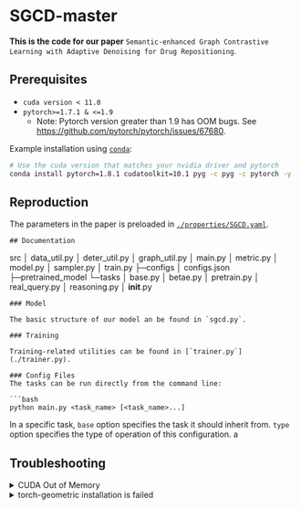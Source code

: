 # SGCD-master

**This is the code for our paper** `Semantic-enhanced Graph Contrastive Learning with Adaptive Denoising for Drug Repositioning`.

## Prerequisites

* `cuda version < 11.0`
* `pytorch>=1.7.1 & <=1.9`
  * Note: Pytorch version greater than 1.9 has OOM bugs. See <https://github.com/pytorch/pytorch/issues/67680>.


Example installation using [`conda`](https://conda.io):

```bash
# Use the cuda version that matches your nvidia driver and pytorch
conda install pytorch=1.8.1 cudatoolkit=10.1 pyg -c pyg -c pytorch -y
```

## Reproduction

The parameters in the paper is preloaded in [`./properties/SGCD.yaml`](properties/SGCD.yaml).
```
## Documentation

```
src
  │  data_util.py
  │  deter_util.py
  │  graph_util.py
  │  main.py
  │  metric.py
  │  model.py
  │  sampler.py
  │  train.py
  ├─configs
        │  configs.json
  ├─pretrained_model
  └─tasks
        │  base.py
        │  betae.py
        │  pretrain.py
        │  real_query.py
        │  reasoning.py
        │  __init__.py
```
### Model

The basic structure of our model an be found in `sgcd.py`.

### Training

Training-related utilities can be found in [`trainer.py`](./trainer.py).

### Config Files
The tasks can be run directly from the command line:

```bash
python main.py <task_name> [<task_name>...]
```

In a specific task, `base` option specifies the task it should inherit from.
`type` option specifies the type of operation of this configuration.
a

## Troubleshooting

<details>

<summary>CUDA Out of Memory</summary>

We run experiments with V100(32GB) GPUs, please reduce the batch size if you don't have enough resources. Be aware that smaller batch size will hurt the performance for contrastive training
If the issue persists after adjusting batch size, downgrade pytorch to as early as possible (e.g. LTS 1.8.1 as of 2021/03).
This is possibly due to memory issues in higher pytorch versions.
See <https://github.com/pytorch/pytorch/issues/67680> for more information.

</details>

<details>

<summary>torch-geometric installation is failed</summary>

Please try downgrading the cuda version. Due to library dependency, torch_cluster, torch_scatter, torch_sparse and torch_spline_conv are required to install torch-geometric installations.

</details>

